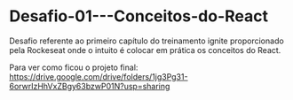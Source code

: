 # Desafio-01---Conceitos-do-React
Desafio referente ao primeiro capítulo do treinamento ignite proporcionado pela Rockeseat onde o intuito é colocar em prática os conceitos do React.

Para ver como ficou o projeto final: https://drive.google.com/drive/folders/1jg3Pg31-6orwrIzHhVxZBgy63bzwP01N?usp=sharing
